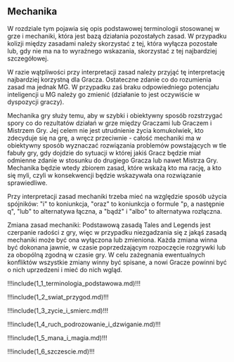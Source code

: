 ## Mechanika

W rozdziale tym pojawia się opis podstawowej terminologii stosowanej w grze i mechaniki, która jest bazą działania pozostałych zasad. W przypadku kolizji między zasadami należy skorzystać z tej, która wyłącza pozostałe lub, gdy nie ma na to wyraźnego wskazania, skorzystać z tej najbardziej szczegółowej.

W razie wątpliwości przy interpretacji zasad należy przyjąć tę interpretację najbardziej korzystną dla Gracza. Ostateczne zdanie co do rozumienia zasad ma jednak MG. W przypadku zaś braku odpowiedniego potencjału inteligencji u MG należy go zmienić (działanie to jest oczywiście w dyspozycji graczy).

Mechanika gry służy temu, aby w szybki i obiektywny sposób rozstrzygać spory co do rezultatów działań w grze między Graczami lub Graczem i Mistrzem Gry. Jej celem nie jest utrudnienie życia komukolwiek, kto zdecyduje się na grę, a wręcz przeciwnie - całość mechaniki ma w obiektywny sposób wyznaczać rozwiązania problemów powstających w tle fabuły gry, gdy dojdzie do sytuacji w której jakiś Gracz będzie miał odmienne zdanie w stosunku do drugiego Gracza lub nawet Mistrza Gry. Mechanika będzie wtedy zbiorem zasad, które wskażą kto ma rację, a kto się myli, czyli w konsekwencji będzie wskazywała ona rozwiązanie sprawiedliwe.

Przy interpretacji zasad mechaniki trzeba mieć na względzie sposób użycia spójników: "i" to koniunkcja, "oraz" to koniunkcja o formule "p, a następnie q", "lub" to alternatywa łączna, a "bądź" i "albo" to alternatywa rozłączna.

Zmiana zasad mechaniki: Podstawową zasadą Tales and Legends jest czerpanie radości z gry, więc w przypadku niezgadzania się z jakąś zasadą mechaniki może być ona wyłączona lub zmieniona. Każda zmiana winna być dokonana jawnie, w czasie poprzedzającym rozpoczęcie rozgrywki lub za obopólną zgodną w czasie gry. W celu zażegnania ewentualnych konfliktów wszystkie zmiany winny być spisane, a nowi Gracze powinni być o nich uprzedzeni i mieć do nich wgląd.

!!!include(1_1_terminologia_podstawowa.md)!!!

!!!include(1_2_swiat_przygod.md)!!!

!!!include(1_3_zycie_i_smierc.md)!!!

!!!include(1_4_ruch_podrozowanie_i_dzwiganie.md)!!!

!!!include(1_5_mana_i_magia.md)!!!

!!!include(1_6_szczescie.md)!!!
